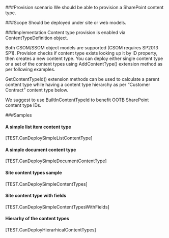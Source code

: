 ﻿<properties 
	  pageTitle="ContentTypeDefinition" 
    pageName="ContentTypeDefinition"
    parentPageId="12771"
/>

###Provision scenario
We should be able to provision a SharePoint content type.

###Scope
Should be deployed under site or web models.

###Implementation
Content type provision is enabled via ContentTypeDefinition object.

Both CSOM/SSOM object models are supported (CSOM requires SP2013 SP1). Provision checks if content type exists looking up it by ID property, then creates a new content type. You can deploy either single content type or a set of the content types using AddContentType() extension method as per following examples.

GetContentTypeId() extension methods can be used to calculate a parent content type while having a content type hierarchy as per “Customer Contract” content type below.

We suggest to use BuiltInContentTypeId to benefit OOTB SharePoint content type IDs.

###Samples

#### A simple list item content type
[TEST.CanDeploySimpleListContentType]

#### A simple document content type
[TEST.CanDeploySimpleDocumentContentType]

#### Site content types sample
[TEST.CanDeploySimpleContentTypes]

#### Site content type with fields
[TEST.CanDeploySimpleContentTypesWithFields]

#### Hierarhy of the content types
[TEST.CanDeployHierarhicalContentTypes]
